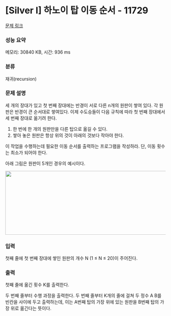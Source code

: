 # [Silver I] 하노이 탑 이동 순서 - 11729 

[문제 링크](https://www.acmicpc.net/problem/11729) 

### 성능 요약

메모리: 30840 KB, 시간: 936 ms

### 분류

재귀(recursion)

### 문제 설명

<p style="user-select: auto;">세 개의 장대가 있고 첫 번째 장대에는 반경이 서로 다른 n개의 원판이 쌓여 있다. 각 원판은 반경이 큰 순서대로 쌓여있다. 이제 수도승들이 다음 규칙에 따라 첫 번째 장대에서 세 번째 장대로 옮기려 한다.</p>

<ol style="user-select: auto;">
	<li style="user-select: auto;">한 번에 한 개의 원판만을 다른 탑으로 옮길 수 있다.</li>
	<li style="user-select: auto;">쌓아 놓은 원판은 항상 위의 것이 아래의 것보다 작아야 한다.</li>
</ol>

<p style="user-select: auto;">이 작업을 수행하는데 필요한 이동 순서를 출력하는 프로그램을 작성하라. 단, 이동 횟수는 최소가 되어야 한다.</p>

<p style="user-select: auto;">아래 그림은 원판이 5개인 경우의 예시이다.</p>

<p style="text-align: center; user-select: auto;"><img alt="" src="https://onlinejudgeimages.s3-ap-northeast-1.amazonaws.com/problem/11729/hanoi.png" style="height: 200px; width: 1050px; user-select: auto;"></p>

### 입력 

 <p style="user-select: auto;">첫째 줄에 첫 번째 장대에 쌓인 원판의 개수 N (1 ≤ N ≤ 20)이 주어진다.</p>

### 출력 

 <p style="user-select: auto;">첫째 줄에 옮긴 횟수 K를 출력한다.</p>

<p style="user-select: auto;">두 번째 줄부터 수행 과정을 출력한다. 두 번째 줄부터 K개의 줄에 걸쳐 두 정수 A B를 빈칸을 사이에 두고 출력하는데, 이는 A번째 탑의 가장 위에 있는 원판을 B번째 탑의 가장 위로 옮긴다는 뜻이다.</p>

